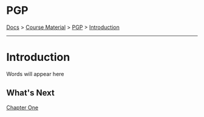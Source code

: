 # PGP
[Docs](/README.md) > 
[Course Material](/course-material/table-of-contents.md) > [PGP](./table-of-contents.md) > [Introduction](./introduction.md)

<HR>

# Introduction
Words will appear here

## What's Next
[Chapter One](./chapter-one.md)
